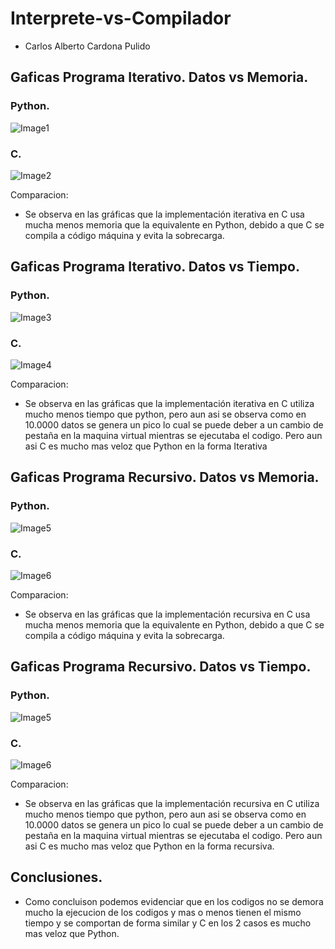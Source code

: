 # Interprete-vs-Compilador
- Carlos Alberto Cardona Pulido

## Gaficas Programa Iterativo. Datos vs Memoria.
### Python.
  ![Image1](https://github.com/ALMA3112/Interprete-vs-Compilador/blob/main/Interprete%20vs%20Compilador/PYTHON/Iterativo/Datos%20vs%20Memoria.png)
### C.
  ![Image2](https://github.com/ALMA3112/Interprete-vs-Compilador/blob/main/Interprete%20vs%20Compilador/C/Iterativo/Datos%20vs%20memoria.png)


Comparacion:
- Se observa en las gráficas que la implementación iterativa en C usa mucha menos memoria que la equivalente en Python, debido a que C se compila a código máquina y evita la sobrecarga. 

## Gaficas Programa Iterativo. Datos vs Tiempo.
### Python.
  ![Image3](https://github.com/ALMA3112/Interprete-vs-Compilador/blob/main/Interprete%20vs%20Compilador/PYTHON/Iterativo/Datos%20vs%20Tiempo.png)
### C.
  ![Image4](https://github.com/ALMA3112/Interprete-vs-Compilador/blob/main/Interprete%20vs%20Compilador/C/Iterativo/DAtos%20vs%20Tiempo.png)

Comparacion:
- Se observa en las gráficas que la implementación iterativa en C utiliza mucho menos tiempo que python, pero aun asi se observa como en 10.0000 datos se genera un pico lo cual se puede deber a un cambio de pestaña en la maquina virtual mientras se ejecutaba el codigo. Pero aun asi C es mucho mas veloz que Python en la forma Iterativa


## Gaficas Programa Recursivo. Datos vs Memoria.
### Python.
  ![Image5](https://github.com/ALMA3112/Interprete-vs-Compilador/blob/main/Interprete%20vs%20Compilador/PYTHON/Recursivo/Datos%20vs%20Memoria.png)
### C.
  ![Image6](https://github.com/ALMA3112/Interprete-vs-Compilador/blob/main/Interprete%20vs%20Compilador/C/Recursivo/Datos%20vs%20Memorias.png)

Comparacion:
- Se observa en las gráficas que la implementación recursiva en C usa mucha menos memoria que la equivalente en Python, debido a que C se compila a código máquina y evita la sobrecarga.

## Gaficas Programa Recursivo. Datos vs Tiempo.
### Python.
  ![Image5](https://github.com/ALMA3112/Interprete-vs-Compilador/blob/main/Interprete%20vs%20Compilador/PYTHON/Recursivo/Datos%20vs%20Tuiempo.png)
### C.
  ![Image6](https://github.com/ALMA3112/Interprete-vs-Compilador/blob/main/Interprete%20vs%20Compilador/C/Recursivo/DAtos%20vs%20Tiempo.png)

 Comparacion:
- Se observa en las gráficas que la implementación recursiva en C utiliza mucho menos tiempo que python, pero aun asi se observa como en 10.0000 datos se genera un pico lo cual se puede deber a un cambio de pestaña en la maquina virtual mientras se ejecutaba el codigo. Pero aun asi C es mucho mas veloz que Python en la forma recursiva.


## Conclusiones. 
- Como concluison podemos evidenciar que en los codigos no se demora mucho la ejecucion de los codigos y mas o menos tienen el mismo tiempo y se comportan de forma similar y C en los 2 casos es mucho mas veloz que Python. 
